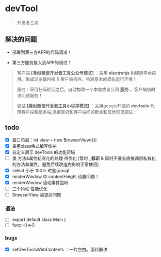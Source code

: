 # devTool
> 开发者工具


## 解决的问题
- 部署到第三方APP的代码调试！

- 第三方服务接入到APP的调试！
> 客户端 **\[类似微信开发者工具公众号模式\]** ：采用 **electronjs** 构建跨平台应用。集成浏览器内核 & 客户端插件，构建基本的模拟运行环境！
> 
> 服务：采用扫码验证之后，自动构建一个本地或者公网 **服务** 。客户端临时访问该服务！
> 
> 调试 **\[类似微信开发者工具小程序模式\]** ：采用google开源的 **devtools** 代理客户端和服务端,连接真机和客户端间的断点和其他常见调试！ 



## todo
- [x] 窗口布局：let view = new BrowserView({})
- [x] 采用class格式编写维护
- [x] 自定义展示 devTools 的功能区域
- [ ] 类 方法&属性私有化的处理 待优化 \[暂时 **_标识** & 同时不要去直接调用私有化的方法和属性，避免后续改造完影响正常使用] 
- [x] select 小于 100% 时显示bug!
- [x] renderWindow 中 contentHeight 设置问题！
- [x] renderWindow 滚动事件监听
- [ ] 三个抖动 性能优化
- [ ] BrowserView 被遮挡问题

### 语法
- [ ] export default  class Main {
- [ ] func=()=>{}

### bugs
- [x] setDevToolsWebContents ：一片空白。亟待解决
